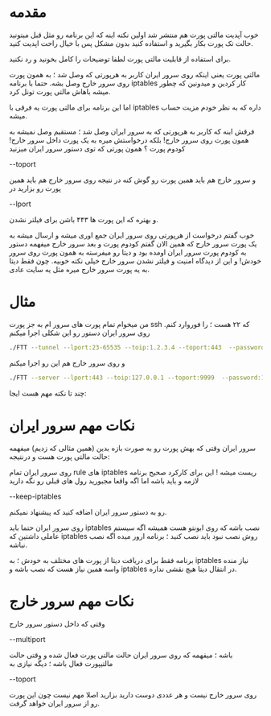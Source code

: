 
# مقدمه
خوب آپدیت مالتی پورت هم منتشر شد
اولین نکته اینه که این برنامه رو مثل قبل میتونید حالت تک پورت بکار بگیرید و استفاده کنید بدون مشکل پس با خیال راحت اپدیت کنید.

برای استفاده از قابلیت مالتی پورت لطفا توضیحات را کامل بخونید و رد نکنید.

مالتی پورت یعنی اینکه روی سرور ایران کاربر به هرپورتی که وصل شد ؛‌ به همون پورت روی سرور خارج وصل بشه.
حتما با برنامه iptables کار کردین و میدونین که چطور میشه باهاش مالتی پورت تونل کرد.

اما این برنامه برای مالتی پورت یه فرقی با iptables داره که به نظر خودم مزیت حساب میشه.

فرقش اینه که کاربر به هرپورتی که به سرور ایران وصل شد ؛ مستقیم وصل نمیشه به همون پورت روی سرور خارج! 
بلکه درخواستش میره به یک پورت داخل سرور خارج! کودوم پورت ؟ همون پورتی که توی دستور سرور ایران میزنید

--toport

و سرور خارج هم باید همین پورت رو گوش کنه در نتیجه روی سرور خارج هم باید همین پورت رو بزارید در 

--lport

و بهتره که این پورت ها ۴۴۳ باشن برای فیلتر نشدن.

خوب گفتم درخواست از هرپورتی روی سرور ایران جمع اوری میشه و ارسال میشه به یک پورت سرور خارج که همین الان گفتم کودوم پورت و بعد سرور خارج میفهمه دستور به کودوم پورت سرور ایران اومده بود و دیتا رو میفرسته به همون پورت روی سرور خودش! و این از دیدگاه امنیت و فیلتر نشدن سرور خارج خیلی نکته خوبیه. چون فقط دیتا به یه پورت سرور خارج میره مثل یه سایت عادی.




# مثال
من میخوام تمام پورت های سرور ام به جز پورت ssh که ۲۲ هست ؛ را فوروارد کنم.
روی سرور ایران دستور رو این شکلی اجرا میکنم
```sh
./FTT --tunnel --lport:23-65535 --toip:1.2.3.4 --toport:443  --password:123ab --sni:sni.com
```

و روی سرور خارج هم این رو اجرا میکنم
```sh
./FTT --server --lport:443 --toip:127.0.0.1 --toport:9999  --password:123ab --sni:sni.com --multiport
```
چند تا نکته مهم هست ایجا:

# نکات مهم سرور ایران

سرور ایران وقتی که بهش پورت رو به صورت بازه بدین (همین مثالی که زدیم) میفهمه حالت مالتی پورت هست و درنتیجه:

روی سرور ایران تمام rule های iptables ریست میشه ! این برای کارکرد صحیح برنامه لازمه و باید باشه اما اگه واقعا مجبورید رول های قبلی رو نگه دارید

--keep-iptables

رو به دستور سرور ایران اضافه کنید که پیشنهاد نمیکنم.


روی سرور ایران حتما باید iptables نصب باشه که روی ابونتو هست همیشه اگه سیستم عاملی داشتین که iptables روش نصب نبود باید نصب کنید ؛ برنامه ارور میده اگه نصب نباشه.

برنامه فقط برای دریافت دیتا از پورت های مختلف به خودش ؛ به iptables نیاز منده واسه همین نیاز هست که نصب باشه و iptables در انتقال دیتا هیچ نقشی نداره.

# نکات مهم سرور خارج

وقتی که داخل دستور سرور خارج

--multiport

باشه ؛ میفهمه که روی سرور ایران حالت مالتی پورت فعال شده و وقتی حالت مالتیپورت فعال باشه ؛ دیگه نیازی به 

--toport

روی سرور خارج نیست و هر عددی دوست دارید بزارید اصلا مهم نیست چون این پورت رو از سرور ایران خواهد گرفت.

